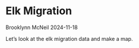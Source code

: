 Elk Migration
================
Brooklynn McNeil
2024-11-18

Let’s look at the elk migration data and make a map.
